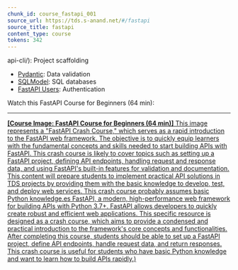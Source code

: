 ```yaml
---
chunk_id: course_fastapi_001
source_url: https://tds.s-anand.net/#/fastapi
source_title: fastapi
content_type: course
tokens: 342
---
```


api-cli/): Project scaffolding
- [Pydantic](https://pydantic-docs.helpmanual.io/): Data validation
- [SQLModel](https://sqlmodel.tiangolo.com/): SQL databases
- [FastAPI Users](https://fastapi-users.github.io/): Authentication

Watch this FastAPI Course for Beginners (64 min):

---

[**[Course Image: FastAPI Course for Beginners (64 min)]** This image represents a "FastAPI Crash Course," which serves as a rapid introduction to the FastAPI web framework. The objective is to quickly equip learners with the fundamental concepts and skills needed to start building APIs with FastAPI. This crash course is likely to cover topics such as setting up a FastAPI project, defining API endpoints, handling request and response data, and using FastAPI's built-in features for validation and documentation. This content will prepare students to implement practical API solutions in TDS projects by providing them with the basic knowledge to develop, test, and deploy web services. This crash course probably assumes basic Python knowledge.es FastAPI, a modern, high-performance web framework for building APIs with Python 3.7+. FastAPI allows developers to quickly create robust and efficient web applications. This specific resource is designed as a crash course, which aims to provide a condensed and practical introduction to the framework's core concepts and functionalities. After completing this course, students should be able to set up a FastAPI project, define API endpoints, handle request data, and return responses. This crash course is useful for students who have basic Python knowledge and want to learn how to build APIs rapidly.)](https://youtu.be/tLKKmouUams)
